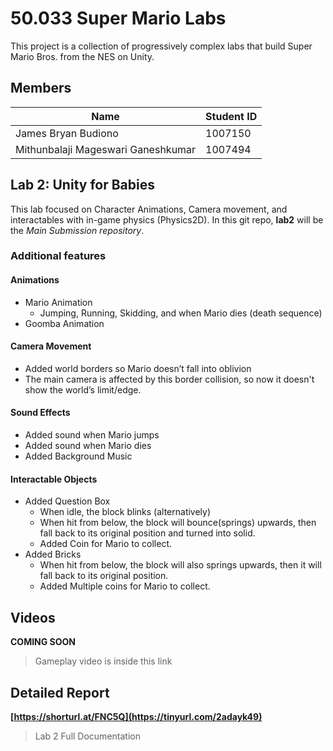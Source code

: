 # 50.033 Super Mario Labs
This project is a collection of progressively complex labs that build Super Mario Bros. from the NES on Unity.

## Members
| Name         | Student ID   |
|--------------|--------------|
| James Bryan Budiono     | 1007150     |
| Mithunbalaji Mageswari Ganeshkumar  | 1007494     |


## Lab 2: Unity for Babies
This lab focused on Character Animations, Camera movement, and interactables with in-game physics (Physics2D).
In this git repo, **lab2** will be the *Main Submission repository*.

### Additional features
#### Animations
- Mario Animation
  - Jumping, Running, Skidding, and when Mario dies (death sequence)
- Goomba Animation

#### Camera Movement
- Added world borders so Mario doesn’t fall into oblivion
- The main camera is affected by this border collision,  so now it doesn't show the world’s limit/edge.

#### Sound Effects
- Added sound when Mario jumps
- Added sound when Mario dies
- Added Background Music

#### Interactable Objects
- Added Question Box
  - When idle, the block blinks (alternatively)
  - When hit from below, the block will bounce(springs) upwards, then fall back to its original position and turned into solid.
  - Added Coin for Mario to collect.
- Added Bricks
  - When hit from below, the block will also springs upwards, then it will fall back to its original position.
  - Added Multiple coins for Mario to collect.

## Videos
**COMING SOON**
> Gameplay video is inside this link

## Detailed Report
**[https://shorturl.at/FNC5Q](https://tinyurl.com/2adayk49)**
> Lab 2 Full Documentation

